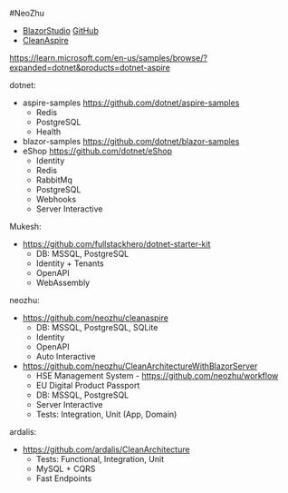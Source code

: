 #NeoZhu 
- [BlazorStudio](https://www.blazorserver.com/#top) [GitHub](https://github.com/neozhu)
- [CleanAspire]()


https://learn.microsoft.com/en-us/samples/browse/?expanded=dotnet&products=dotnet-aspire

dotnet:
- aspire-samples https://github.com/dotnet/aspire-samples
	- Redis
	- PostgreSQL
	- Health 
- blazor-samples https://github.com/dotnet/blazor-samples
- eShop https://github.com/dotnet/eShop
	- Identity
	- Redis
	- RabbitMq
	- PostgreSQL
	- Webhooks
	- Server Interactive

Mukesh:
- https://github.com/fullstackhero/dotnet-starter-kit
	- DB: MSSQL, PostgreSQL
	- Identity + Tenants
	- OpenAPI
	- WebAssembly

neozhu:
- https://github.com/neozhu/cleanaspire
	- DB: MSSQL, PostgreSQL, SQLite
	- Identity
	- OpenAPI
	- Auto Interactive
- https://github.com/neozhu/CleanArchitectureWithBlazorServer
	- HSE Management System - https://github.com/neozhu/workflow
	- EU Digital Product Passport
	- DB: MSSQL, PostgreSQL
	- Server Interactive
	- Tests: Integration, Unit (App, Domain)

ardalis:
- https://github.com/ardalis/CleanArchitecture
	- Tests: Functional, Integration, Unit
	- MySQL + CQRS
	- Fast Endpoints
